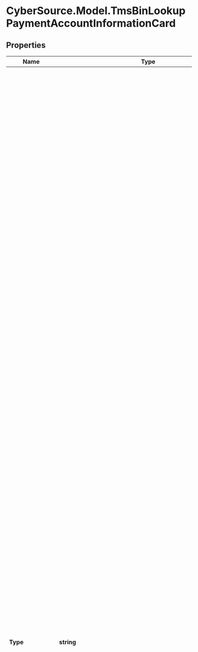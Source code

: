 # CyberSource.Model.TmsBinLookupPaymentAccountInformationCard
## Properties

Name | Type | Description | Notes
------------ | ------------- | ------------- | -------------
**Type** | **string** | This field contains a 3-digit numeric value that indicates the card type within Cybersource eco-system. Possible values from BIN Lookup Service (based on availability and enablement): - &#x60;000&#x60;: Unsupported Card Type - &#x60;001&#x60;: Visa - &#x60;002&#x60;: Mastercard - &#x60;003&#x60;: American Express - &#x60;004&#x60;: Discover - &#x60;005&#x60;: Diners Club - &#x60;007&#x60;: JCB - &#x60;036&#x60;: Cartes Bancaire - &#x60;042&#x60;: Maestro - &#x60;054&#x60;: Elo - &#x60;058&#x60;: Carnet - &#x60;060&#x60;: MADA - &#x60;061&#x60;: RuPay - &#x60;062&#x60;: China UnionPay - &#x60;064&#x60;: Prompt Card - &#x60;067&#x60;: Meeza - &#x60;068&#x60;: PayPak - &#x60;070&#x60;: EFTPOS - &#x60;081&#x60;: Jaywan - &#x60;082&#x60;: TPN  Glossary of possible values in the payments ecosystem: - &#x60;001&#x60;: Visa - &#x60;002&#x60;: Mastercard - &#x60;003&#x60;: American Express - &#x60;004&#x60;: Discover - &#x60;005&#x60;: Diners Club - &#x60;006&#x60;: Carte Blanche - &#x60;007&#x60;: JCB - &#x60;008&#x60;: Optima - &#x60;009&#x60;: GE Private Label - &#x60;010&#x60;: Beneficial Private Label - &#x60;011&#x60;: Twinpay Credit Card - &#x60;012&#x60;: Twinpay Debit Card - &#x60;013&#x60;: Walmart - &#x60;014&#x60;: EnRoute - &#x60;015&#x60;: Lowe&#39;s Consumer - &#x60;016&#x60;: Home Depot Consumer - &#x60;017&#x60;: MBNA - &#x60;018&#x60;: Dick&#39;s Sportwear - &#x60;019&#x60;: Casual Corner - &#x60;020&#x60;: Sears - &#x60;021&#x60;: JAL - &#x60;023&#x60;: Disney Card - &#x60;024&#x60;: Switch/Solo - &#x60;025&#x60;: Sam&#39;s Club Consumer - &#x60;026&#x60;: Sam&#39;s Club Business - &#x60;027&#x60;: Nico&#39;s - &#x60;028&#x60;: Paymentech Bill Me Later - &#x60;029&#x60;: Bebe - &#x60;030&#x60;: Restoration Hardware - &#x60;031&#x60;: Delta Online - &#x60;032&#x60;: Solo - &#x60;033&#x60;: Visa Electron - &#x60;034&#x60;: Dankort - &#x60;035&#x60;: Laser - &#x60;036&#x60;: Cartes Bancaire - &#x60;037&#x60;: Carta Si - &#x60;040&#x60;: UATP - &#x60;041&#x60;: HOUSEHOLD - &#x60;042&#x60;: Maestro - &#x60;043&#x60;: GE MONEY - &#x60;044&#x60;: Korean Cards - &#x60;045&#x60;: Style Cards - &#x60;046&#x60;: J.Crew - &#x60;047&#x60;: Payeasecn eWallet - &#x60;048&#x60;: Payeasecn Bank Transfer - &#x60;049&#x60;: Meijer - &#x60;050&#x60;: Hipercard - &#x60;051&#x60;: Aura - &#x60;052&#x60;: Redecard - &#x60;053&#x60;: Orico Card - &#x60;054&#x60;: Elo - &#x60;055&#x60;: Capital One Private Label - &#x60;057&#x60;: Costco Private Label - &#x60;058&#x60;: Carnet - &#x60;059&#x60;: ValueLink - &#x60;060&#x60;: MADA - &#x60;061&#x60;: RuPay - &#x60;062&#x60;: China UnionPay - &#x60;063&#x60;: Falabella Private Label - &#x60;064&#x60;: Prompt Card - &#x60;065&#x60;: Korean Domestic - &#x60;066&#x60;: Banricompras - &#x60;067&#x60;: Meeza - &#x60;068&#x60;: PayPak - &#x60;070&#x60;: EFTPOS - &#x60;071&#x60;: Codensa - &#x60;072&#x60;: Olimpica - &#x60;073&#x60;: Colsubsidio - &#x60;074&#x60;: Tuya - &#x60;075&#x60;: Sodexo - &#x60;076&#x60;: Naranja - &#x60;077&#x60;: Cabal - &#x60;078&#x60;: DINELCO - &#x60;079&#x60;: PANAL - &#x60;080&#x60;: EPM - &#x60;081&#x60;: Jaywan - &#x60;082&#x60;: TPN  | [optional] 
**BrandName** | **string** | This field contains the card brand name.   Some of the possible values (not an exhaustive list) are -    - VISA   - MASTERCARD   - AMERICAN EXPRESS   - DISCOVER   - DINERS CLUB   - CARTE BLANCHE   - JCB   - OPTIMA   - TWINPAY CREDIT CARD   - TWINPAY DEBIT CARD   - WALMART   - ENROUTE   - LOWES CONSUMER   - HOME DEPOT CONSUMER   - MBNA   - DICKS SPORTWEAR   - CASUAL CORNER   - SEARS   - JAL   - DISNEY CARD   - SWITCH/SOLO   - SAMS CLUB CONSUMER   - SAMS CLUB BUSINESS   - NICOS HOUSE CARD   - BEBE   - RESTORATION HARDWARE   - DELTA ONLINE   - SOLO   - VISA ELECTRON   - DANKORT   - LASER   - CARTE BANCAIRE   - CARTA SI   - ENCODED ACCOUNT   - UATP   - HOUSEHOLD   - MAESTRO   - GE CAPITAL   - KOREAN CARDS   - STYLE CARDS   - JCREW   - MEIJER   - HIPERCARD   - AURA   - REDECARD   - ORICO HOUSE CARD   - MADA   - ELO   - CAPITAL ONE PRIVATE LABEL   - CARNET   - RUPAY   - CHINA UNION PAY   - FALABELLA PRIVATE LABEL   - PROMPTCARD   - KOREAN DOMESTIC   - BANRICOMPRAS   - MEEZA   - PAYPAK   - JAYWAN   - TPN  | [optional] 
**Currency** | **string** | This field indicates the 3-letter [ISO Standard Currency Codes](http://apps.cybersource.com/library/documentation/sbc/quickref/currencies.pdf) for the card currency.  | [optional] 
**MaxLength** | **string** | This field contains the max length of the card.  | [optional] 
**CredentialType** | **string** | This field contains the type of the payment credential. Possible values:   - PAN   - TOKEN   | [optional] 
**Brands** | [**List&lt;TmsBinLookupPaymentAccountInformationCardBrands&gt;**](TmsBinLookupPaymentAccountInformationCardBrands.md) | Array of brands | [optional] 

[[Back to Model list]](../README.md#documentation-for-models) [[Back to API list]](../README.md#documentation-for-api-endpoints) [[Back to README]](../README.md)

